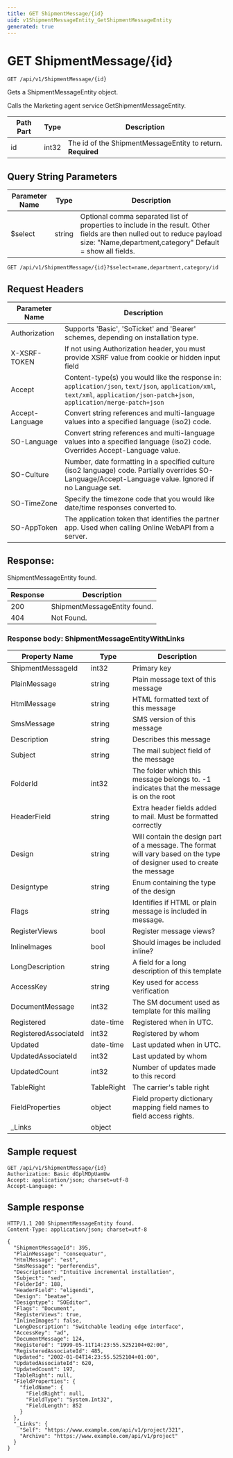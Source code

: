 ```yaml
---
title: GET ShipmentMessage/{id}
uid: v1ShipmentMessageEntity_GetShipmentMessageEntity
generated: true
---
```


# GET ShipmentMessage/{id}

```http
GET /api/v1/ShipmentMessage/{id}
```

Gets a ShipmentMessageEntity object.


Calls the Marketing agent service GetShipmentMessageEntity.





| Path Part | Type | Description |
|-----------|------|-------------|
| id | int32 | The id of the ShipmentMessageEntity to return. **Required** |


## Query String Parameters

| Parameter Name | Type |  Description |
|----------------|------|--------------|
| $select | string |  Optional comma separated list of properties to include in the result. Other fields are then nulled out to reduce payload size: "Name,department,category" Default = show all fields. |

```http
GET /api/v1/ShipmentMessage/{id}?$select=name,department,category/id
```


## Request Headers

| Parameter Name | Description |
|----------------|-------------|
| Authorization  | Supports 'Basic', 'SoTicket' and 'Bearer' schemes, depending on installation type. |
| X-XSRF-TOKEN   | If not using Authorization header, you must provide XSRF value from cookie or hidden input field |
| Accept         | Content-type(s) you would like the response in: `application/json`, `text/json`, `application/xml`, `text/xml`, `application/json-patch+json`, `application/merge-patch+json` |
| Accept-Language | Convert string references and multi-language values into a specified language (iso2) code. |
| SO-Language | Convert string references and multi-language values into a specified language (iso2) code. Overrides Accept-Language value. |
| SO-Culture | Number, date formatting in a specified culture (iso2 language) code. Partially overrides SO-Language/Accept-Language value. Ignored if no Language set. |
| SO-TimeZone | Specify the timezone code that you would like date/time responses converted to. |
| SO-AppToken | The application token that identifies the partner app. Used when calling Online WebAPI from a server. |


## Response:

ShipmentMessageEntity found.

| Response | Description |
|----------------|-------------|
| 200 | ShipmentMessageEntity found. |
| 404 | Not Found. |

### Response body: ShipmentMessageEntityWithLinks

| Property Name | Type |  Description |
|----------------|------|--------------|
| ShipmentMessageId | int32 | Primary key |
| PlainMessage | string | Plain message text of this message |
| HtmlMessage | string | HTML formatted text of this message |
| SmsMessage | string | SMS version of this message |
| Description | string | Describes this message |
| Subject | string | The mail subject field of the message |
| FolderId | int32 | The folder which this message belongs to. -1 indicates that the message is on the root |
| HeaderField | string | Extra header fields added to mail. Must be formatted correctly |
| Design | string | Will contain the design part of a message. The format will vary based on the type of designer used to create the message |
| Designtype | string | Enum containing the type of the design |
| Flags | string | Identifies if HTML or plain message is included in message. |
| RegisterViews | bool | Register message views? |
| InlineImages | bool | Should images be included inline? |
| LongDescription | string | A field for a long description of this template |
| AccessKey | string | Key used for access verification |
| DocumentMessage | int32 | The SM document used as template for this mailing |
| Registered | date-time | Registered when  in UTC. |
| RegisteredAssociateId | int32 | Registered by whom |
| Updated | date-time | Last updated when  in UTC. |
| UpdatedAssociateId | int32 | Last updated by whom |
| UpdatedCount | int32 | Number of updates made to this record |
| TableRight | TableRight | The carrier's table right |
| FieldProperties | object | Field property dictionary mapping field names to field access rights. |
| _Links | object |  |

## Sample request

```http!
GET /api/v1/ShipmentMessage/{id}
Authorization: Basic dGplMDpUamUw
Accept: application/json; charset=utf-8
Accept-Language: *
```

## Sample response

```http_
HTTP/1.1 200 ShipmentMessageEntity found.
Content-Type: application/json; charset=utf-8

{
  "ShipmentMessageId": 395,
  "PlainMessage": "consequatur",
  "HtmlMessage": "est",
  "SmsMessage": "perferendis",
  "Description": "Intuitive incremental installation",
  "Subject": "sed",
  "FolderId": 188,
  "HeaderField": "eligendi",
  "Design": "beatae",
  "Designtype": "SOEditor",
  "Flags": "Document",
  "RegisterViews": true,
  "InlineImages": false,
  "LongDescription": "Switchable leading edge interface",
  "AccessKey": "ad",
  "DocumentMessage": 124,
  "Registered": "1999-05-11T14:23:55.5252104+02:00",
  "RegisteredAssociateId": 485,
  "Updated": "2002-01-04T14:23:55.5252104+01:00",
  "UpdatedAssociateId": 620,
  "UpdatedCount": 197,
  "TableRight": null,
  "FieldProperties": {
    "fieldName": {
      "FieldRight": null,
      "FieldType": "System.Int32",
      "FieldLength": 852
    }
  },
  "_Links": {
    "Self": "https://www.example.com/api/v1/project/321",
    "Archive": "https://www.example.com/api/v1/project"
  }
}
```